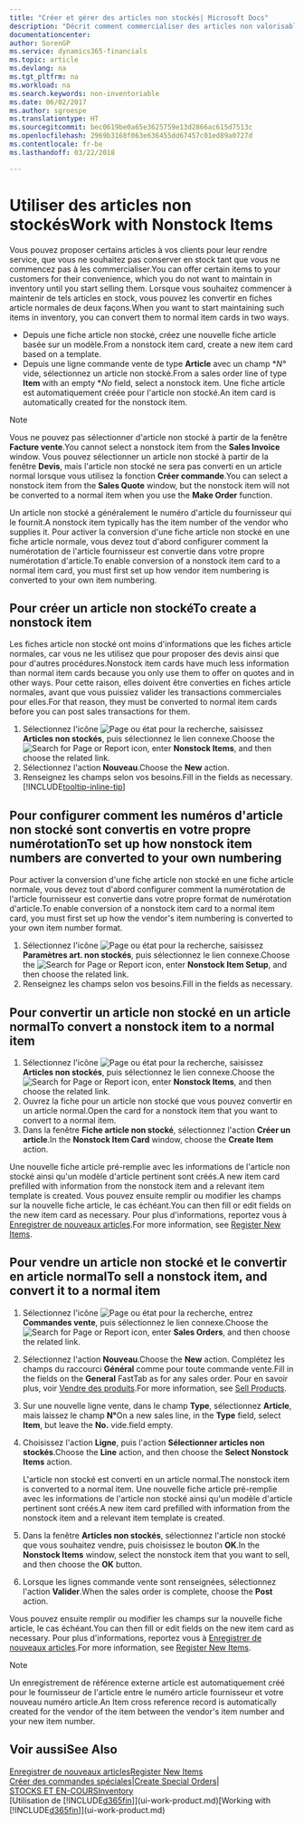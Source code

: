 ```yaml
---
title: "Créer et gérer des articles non stockés| Microsoft Docs"
description: "Décrit comment commercialiser des articles non valorisable ou des articles qui ne sont pas mis à jour dans votre stock."
documentationcenter: 
author: SorenGP
ms.service: dynamics365-financials
ms.topic: article
ms.devlang: na
ms.tgt_pltfrm: na
ms.workload: na
ms.search.keywords: non-inventoriable
ms.date: 06/02/2017
ms.author: sgroespe
ms.translationtype: HT
ms.sourcegitcommit: bec0619be0a65e3625759e13d2866ac615d7513c
ms.openlocfilehash: 2969b3168f063e636455dd67457c01ed89a0727d
ms.contentlocale: fr-be
ms.lasthandoff: 03/22/2018

---
```

# <a name="work-with-nonstock-items"></a><span data-ttu-id="4e0e8-103">Utiliser des articles non stockés</span><span class="sxs-lookup"><span data-stu-id="4e0e8-103">Work with Nonstock Items</span></span>
<span data-ttu-id="4e0e8-104">Vous pouvez proposer certains articles à vos clients pour leur rendre service, que vous ne souhaitez pas conserver en stock tant que vous ne commencez pas à les commercialiser.</span><span class="sxs-lookup"><span data-stu-id="4e0e8-104">You can offer certain items to your customers for their convenience, which you do not want to maintain in inventory until you start selling them.</span></span> <span data-ttu-id="4e0e8-105">Lorsque vous souhaitez commencer à maintenir de tels articles en stock, vous pouvez les convertir en fiches article normales de deux façons.</span><span class="sxs-lookup"><span data-stu-id="4e0e8-105">When you want to start maintaining such items in inventory, you can convert them to normal item cards in two ways.</span></span>

* <span data-ttu-id="4e0e8-106">Depuis une fiche article non stocké, créez une nouvelle fiche article basée sur un modèle.</span><span class="sxs-lookup"><span data-stu-id="4e0e8-106">From a nonstock item card, create a new item card based on a template.</span></span>
* <span data-ttu-id="4e0e8-107">Depuis une ligne commande vente de type **Article** avec un champ \**N°* vide, sélectionnez un article non stocké.</span><span class="sxs-lookup"><span data-stu-id="4e0e8-107">From a sales order line of type **Item** with an empty \**No* field, select a nonstock item.</span></span> <span data-ttu-id="4e0e8-108">Une fiche article est automatiquement créée pour l'article non stocké.</span><span class="sxs-lookup"><span data-stu-id="4e0e8-108">An item card is automatically created for the nonstock item.</span></span>

> [!NOTE]  
>   <span data-ttu-id="4e0e8-109">Vous ne pouvez pas sélectionner d'article non stocké à partir de la fenêtre **Facture vente**.</span><span class="sxs-lookup"><span data-stu-id="4e0e8-109">You cannot select a nonstock item from the **Sales Invoice** window.</span></span> <span data-ttu-id="4e0e8-110">Vous pouvez sélectionner un article non stocké à partir de la fenêtre **Devis**, mais l'article non stocké ne sera pas converti en un article normal lorsque vous utilisez la fonction **Créer commande**.</span><span class="sxs-lookup"><span data-stu-id="4e0e8-110">You can select a nonstock item from the **Sales Quote** window, but the nonstock item will not be converted to a normal item when you use the **Make Order** function.</span></span>

<span data-ttu-id="4e0e8-111">Un article non stocké a généralement le numéro d'article du fournisseur qui le fournit.</span><span class="sxs-lookup"><span data-stu-id="4e0e8-111">A nonstock item typically has the item number of the vendor who supplies it.</span></span> <span data-ttu-id="4e0e8-112">Pour activer la conversion d'une fiche article non stocké en une fiche article normale, vous devez tout d'abord configurer comment la numérotation de l'article fournisseur est convertie dans votre propre numérotation d'article.</span><span class="sxs-lookup"><span data-stu-id="4e0e8-112">To enable conversion of a nonstock item card to a normal item card, you must first set up how vendor item numbering is converted to your own item numbering.</span></span>   

## <a name="to-create-a-nonstock-item"></a><span data-ttu-id="4e0e8-113">Pour créer un article non stocké</span><span class="sxs-lookup"><span data-stu-id="4e0e8-113">To create a nonstock item</span></span>
<span data-ttu-id="4e0e8-114">Les fiches article non stocké ont moins d'informations que les fiches article normales, car vous ne les utilisez que pour proposer des devis ainsi que pour d'autres procédures.</span><span class="sxs-lookup"><span data-stu-id="4e0e8-114">Nonstock item cards have much less information than normal item cards because you only use them to offer on quotes and in other ways.</span></span> <span data-ttu-id="4e0e8-115">Pour cette raison, elles doivent être converties en fiches article normales, avant que vous puissiez valider les transactions commerciales pour elles.</span><span class="sxs-lookup"><span data-stu-id="4e0e8-115">For that reason, they must be converted to normal item cards before you can post sales transactions for them.</span></span>

1. <span data-ttu-id="4e0e8-116">Sélectionnez l'icône ![Page ou état pour la recherche](media/ui-search/search_small.png "Page ou état pour la recherche"), saisissez **Articles non stockés**, puis sélectionnez le lien connexe.</span><span class="sxs-lookup"><span data-stu-id="4e0e8-116">Choose the ![Search for Page or Report](media/ui-search/search_small.png "Search for Page or Report icon") icon, enter **Nonstock Items**, and then choose the related link.</span></span>
2. <span data-ttu-id="4e0e8-117">Sélectionnez l'action **Nouveau**.</span><span class="sxs-lookup"><span data-stu-id="4e0e8-117">Choose the **New** action.</span></span>
3. <span data-ttu-id="4e0e8-118">Renseignez les champs selon vos besoins.</span><span class="sxs-lookup"><span data-stu-id="4e0e8-118">Fill in the fields as necessary.</span></span> [!INCLUDE[tooltip-inline-tip](includes/tooltip-inline-tip_md.md)]

## <a name="to-set-up-how-nonstock-item-numbers-are-converted-to-your-own-numbering"></a><span data-ttu-id="4e0e8-119">Pour configurer comment les numéros d'article non stocké sont convertis en votre propre numérotation</span><span class="sxs-lookup"><span data-stu-id="4e0e8-119">To set up how nonstock item numbers are converted to your own numbering</span></span>
<span data-ttu-id="4e0e8-120">Pour activer la conversion d'une fiche article non stocké en une fiche article normale, vous devez tout d'abord configurer comment la numérotation de l'article fournisseur est convertie dans votre propre format de numérotation d'article.</span><span class="sxs-lookup"><span data-stu-id="4e0e8-120">To enable conversion of a nonstock item card to a normal item card, you must first set up how the vendor's item numbering is converted to your own item number format.</span></span>

1. <span data-ttu-id="4e0e8-121">Sélectionnez l'icône ![Page ou état pour la recherche](media/ui-search/search_small.png "Page ou état pour la recherche"), saisissez **Paramètres art. non stockés**, puis sélectionnez le lien connexe.</span><span class="sxs-lookup"><span data-stu-id="4e0e8-121">Choose the ![Search for Page or Report](media/ui-search/search_small.png "Search for Page or Report icon") icon, enter **Nonstock Item Setup**, and then choose the related link.</span></span>
2. <span data-ttu-id="4e0e8-122">Renseignez les champs selon vos besoins.</span><span class="sxs-lookup"><span data-stu-id="4e0e8-122">Fill in the fields as necessary.</span></span>

## <a name="to-convert-a-nonstock-item-to-a-normal-item"></a><span data-ttu-id="4e0e8-123">Pour convertir un article non stocké en un article normal</span><span class="sxs-lookup"><span data-stu-id="4e0e8-123">To convert a nonstock item to a normal item</span></span>
1. <span data-ttu-id="4e0e8-124">Sélectionnez l'icône ![Page ou état pour la recherche](media/ui-search/search_small.png "Page ou état pour la recherche"), saisissez **Articles non stockés**, puis sélectionnez le lien connexe.</span><span class="sxs-lookup"><span data-stu-id="4e0e8-124">Choose the ![Search for Page or Report](media/ui-search/search_small.png "Search for Page or Report icon") icon, enter **Nonstock Items**, and then choose the related link.</span></span>
2. <span data-ttu-id="4e0e8-125">Ouvrez la fiche pour un article non stocké que vous pouvez convertir en un article normal.</span><span class="sxs-lookup"><span data-stu-id="4e0e8-125">Open the card for a nonstock item that you want to convert to a normal item.</span></span>
3. <span data-ttu-id="4e0e8-126">Dans la fenêtre **Fiche article non stocké**, sélectionnez l'action **Créer un article**.</span><span class="sxs-lookup"><span data-stu-id="4e0e8-126">In the **Nonstock Item Card** window, choose the **Create Item** action.</span></span>

<span data-ttu-id="4e0e8-127">Une nouvelle fiche article pré-remplie avec les informations de l'article non stocké ainsi qu'un modèle d'article pertinent sont créés.</span><span class="sxs-lookup"><span data-stu-id="4e0e8-127">A new item card prefilled with information from the nonstock item and a relevant item template is created.</span></span> <span data-ttu-id="4e0e8-128">Vous pouvez ensuite remplir ou modifier les champs sur la nouvelle fiche article, le cas échéant.</span><span class="sxs-lookup"><span data-stu-id="4e0e8-128">You can then fill or edit fields on the new item card as necessary.</span></span> <span data-ttu-id="4e0e8-129">Pour plus d'informations, reportez vous à [Enregistrer de nouveaux articles](inventory-how-register-new-items.md).</span><span class="sxs-lookup"><span data-stu-id="4e0e8-129">For more information, see [Register New Items](inventory-how-register-new-items.md).</span></span>

## <a name="to-sell-a-nonstock-item-and-convert-it-to-a-normal-item"></a><span data-ttu-id="4e0e8-130">Pour vendre un article non stocké et le convertir en article normal</span><span class="sxs-lookup"><span data-stu-id="4e0e8-130">To sell a nonstock item, and convert it to a normal item</span></span>
1. <span data-ttu-id="4e0e8-131">Sélectionnez l'icône ![Page ou état pour la recherche](media/ui-search/search_small.png "Page ou état pour la recherche"), entrez **Commandes vente**, puis sélectionnez le lien connexe.</span><span class="sxs-lookup"><span data-stu-id="4e0e8-131">Choose the ![Search for Page or Report](media/ui-search/search_small.png "Search for Page or Report icon") icon, enter **Sales Orders**, and then choose the related link.</span></span>
2. <span data-ttu-id="4e0e8-132">Sélectionnez l'action **Nouveau**.</span><span class="sxs-lookup"><span data-stu-id="4e0e8-132">Choose the **New** action.</span></span> <span data-ttu-id="4e0e8-133">Complétez les champs du raccourci **Général** comme pour toute commande vente.</span><span class="sxs-lookup"><span data-stu-id="4e0e8-133">Fill in the fields on the **General** FastTab as for any sales order.</span></span> <span data-ttu-id="4e0e8-134">Pour en savoir plus, voir [Vendre des produits](sales-how-sell-products.md).</span><span class="sxs-lookup"><span data-stu-id="4e0e8-134">For more information, see [Sell Products](sales-how-sell-products.md).</span></span>
3. <span data-ttu-id="4e0e8-135">Sur une nouvelle ligne vente, dans le champ **Type**, sélectionnez **Article**, mais laissez le champ **N°**</span><span class="sxs-lookup"><span data-stu-id="4e0e8-135">On a new sales line, in the **Type** field, select **Item**, but leave the **No.**</span></span> <span data-ttu-id="4e0e8-136">vide.</span><span class="sxs-lookup"><span data-stu-id="4e0e8-136">field empty.</span></span>
4. <span data-ttu-id="4e0e8-137">Choisissez l'action **Ligne**, puis l'action **Sélectionner articles non stockés**.</span><span class="sxs-lookup"><span data-stu-id="4e0e8-137">Choose the **Line** action, and then choose the **Select Nonstock Items** action.</span></span>

    <span data-ttu-id="4e0e8-138">L'article non stocké est converti en un article normal.</span><span class="sxs-lookup"><span data-stu-id="4e0e8-138">The nonstock item is converted to a normal item.</span></span> <span data-ttu-id="4e0e8-139">Une nouvelle fiche article pré-remplie avec les informations de l'article non stocké ainsi qu'un modèle d'article pertinent sont créés.</span><span class="sxs-lookup"><span data-stu-id="4e0e8-139">A new item card prefilled with information from the nonstock item and a relevant item template is created.</span></span>
5. <span data-ttu-id="4e0e8-140">Dans la fenêtre **Articles non stockés**, sélectionnez l'article non stocké que vous souhaitez vendre, puis choisissez le bouton **OK**.</span><span class="sxs-lookup"><span data-stu-id="4e0e8-140">In the **Nonstock Items** window, select the nonstock item that you want to sell, and then choose the **OK** button.</span></span>
6. <span data-ttu-id="4e0e8-141">Lorsque les lignes commande vente sont renseignées, sélectionnez l'action **Valider**.</span><span class="sxs-lookup"><span data-stu-id="4e0e8-141">When the sales order is complete, choose the **Post** action.</span></span>

<span data-ttu-id="4e0e8-142">Vous pouvez ensuite remplir ou modifier les champs sur la nouvelle fiche article, le cas échéant.</span><span class="sxs-lookup"><span data-stu-id="4e0e8-142">You can then fill or edit fields on the new item card as necessary.</span></span> <span data-ttu-id="4e0e8-143">Pour plus d'informations, reportez vous à [Enregistrer de nouveaux articles](inventory-how-register-new-items.md).</span><span class="sxs-lookup"><span data-stu-id="4e0e8-143">For more information, see [Register New Items](inventory-how-register-new-items.md).</span></span>

> [!NOTE]  
>   <span data-ttu-id="4e0e8-144">Un enregistrement de référence externe article est automatiquement créé pour le fournisseur de l'article entre le numéro article fournisseur et votre nouveau numéro article.</span><span class="sxs-lookup"><span data-stu-id="4e0e8-144">An Item cross reference record is automatically created for the vendor of the item between the vendor's item number and your new item number.</span></span>

## <a name="see-also"></a><span data-ttu-id="4e0e8-145">Voir aussi</span><span class="sxs-lookup"><span data-stu-id="4e0e8-145">See Also</span></span>
[<span data-ttu-id="4e0e8-146">Enregistrer de nouveaux articles</span><span class="sxs-lookup"><span data-stu-id="4e0e8-146">Register New Items</span></span>](inventory-how-register-new-items.md)  
<span data-ttu-id="4e0e8-147">[Créer des commandes spéciales](sales-how-to-create-special-orders.md)|</span><span class="sxs-lookup"><span data-stu-id="4e0e8-147">[Create Special Orders](sales-how-to-create-special-orders.md)|</span></span>  
[<span data-ttu-id="4e0e8-148">STOCKS ET EN-COURS</span><span class="sxs-lookup"><span data-stu-id="4e0e8-148">Inventory</span></span>](inventory-manage-inventory.md)  
<span data-ttu-id="4e0e8-149">[Utilisation de [!INCLUDE[d365fin](includes/d365fin_md.md)]](ui-work-product.md)</span><span class="sxs-lookup"><span data-stu-id="4e0e8-149">[Working with [!INCLUDE[d365fin](includes/d365fin_md.md)]](ui-work-product.md)</span></span>


